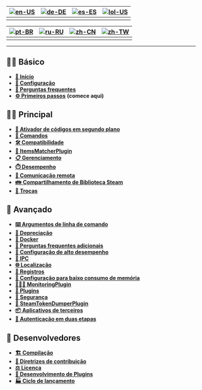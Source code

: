 | [![en-US](https://raw.githubusercontent.com/JustArchiNET/ArchiSteamFarm/refs/heads/main/resources/flags/en-US.png)](https://github.com/JustArchiNET/ArchiSteamFarm/wiki/Home) | [![de-DE](https://raw.githubusercontent.com/JustArchiNET/ArchiSteamFarm/refs/heads/main/resources/flags/de-DE.png)](https://github.com/JustArchiNET/ArchiSteamFarm/wiki/Home-de-DE) | [![es-ES](https://raw.githubusercontent.com/JustArchiNET/ArchiSteamFarm/refs/heads/main/resources/flags/es-ES.png)](https://github.com/JustArchiNET/ArchiSteamFarm/wiki/Home-es-ES) | [![lol-US](https://raw.githubusercontent.com/JustArchiNET/ArchiSteamFarm/refs/heads/main/resources/flags/lol-US.png)](https://github.com/JustArchiNET/ArchiSteamFarm/wiki/Home-lol-US) |
| ----------------------------------------------------------------------------------------------------------------------------------------------------------------------------- | ----------------------------------------------------------------------------------------------------------------------------------------------------------------------------------- | ----------------------------------------------------------------------------------------------------------------------------------------------------------------------------------- | -------------------------------------------------------------------------------------------------------------------------------------------------------------------------------------- |
|                                                                                                                                                                               |                                                                                                                                                                                     |                                                                                                                                                                                     |                                                                                                                                                                                        |

| [![pt-BR](https://raw.githubusercontent.com/JustArchiNET/ArchiSteamFarm/refs/heads/main/resources/flags/pt-BR.png)](https://github.com/JustArchiNET/ArchiSteamFarm/wiki/Home-pt-BR) | [![ru-RU](https://raw.githubusercontent.com/JustArchiNET/ArchiSteamFarm/refs/heads/main/resources/flags/ru-RU.png)](https://github.com/JustArchiNET/ArchiSteamFarm/wiki/Home-ru-RU) | [![zh-CN](https://raw.githubusercontent.com/JustArchiNET/ArchiSteamFarm/refs/heads/main/resources/flags/zh-CN.png)](https://github.com/JustArchiNET/ArchiSteamFarm/wiki/Home-zh-CN) | [![zh-TW](https://raw.githubusercontent.com/JustArchiNET/ArchiSteamFarm/refs/heads/main/resources/flags/zh-TW.png)](https://github.com/JustArchiNET/ArchiSteamFarm/wiki/Home-zh-TW) |
| ----------------------------------------------------------------------------------------------------------------------------------------------------------------------------------- | ----------------------------------------------------------------------------------------------------------------------------------------------------------------------------------- | ----------------------------------------------------------------------------------------------------------------------------------------------------------------------------------- | ----------------------------------------------------------------------------------------------------------------------------------------------------------------------------------- |
|                                                                                                                                                                                     |                                                                                                                                                                                     |                                                                                                                                                                                     |                                                                                                                                                                                     |

***

## 👨‍🏫 Básico

* **[🏡 Início](https://github.com/JustArchiNET/ArchiSteamFarm/wiki/Home-pt-BR)**
* **[🔧 Configuração](https://github.com/JustArchiNET/ArchiSteamFarm/wiki/Configuration-pt-BR)**
* **[💬 Perguntas frequentes](https://github.com/JustArchiNET/ArchiSteamFarm/wiki/FAQ-pt-BR)**
* **[⚙️ Primeiros passos](https://github.com/JustArchiNET/ArchiSteamFarm/wiki/Setting-up-pt-BR)** **(comece aqui)**


## 👨‍🎓 Principal

* **[👥 Ativador de códigos em segundo plano](https://github.com/JustArchiNET/ArchiSteamFarm/wiki/Background-games-redeemer-pt-BR)**
* **[📢 Comandos](https://github.com/JustArchiNET/ArchiSteamFarm/wiki/Commands-pt-BR)**
* **[🛠️ Compatibilidade](https://github.com/JustArchiNET/ArchiSteamFarm/wiki/Compatibility-pt-BR)**
* **[🧩 ItemsMatcherPlugin](https://github.com/JustArchiNET/ArchiSteamFarm/wiki/ItemsMatcherPlugin-pt-BR)**
* **[📋 Gerenciamento](https://github.com/JustArchiNET/ArchiSteamFarm/wiki/Management-pt-BR)**
* **[⏱️ Desempenho](https://github.com/JustArchiNET/ArchiSteamFarm/wiki/Performance-pt-BR)**
* **[📡 Comunicação remota](https://github.com/JustArchiNET/ArchiSteamFarm/wiki/Remote-communication-pt-BR)**
* **[👪 Compartilhamento de Biblioteca Steam](https://github.com/JustArchiNET/ArchiSteamFarm/wiki/Steam-Family-Sharing-pt-BR)**
* **[🔄 Trocas](https://github.com/JustArchiNET/ArchiSteamFarm/wiki/Trading-pt-BR)**


## 🧙 Avançado

* **[⌨️ Argumentos de linha de comando](https://github.com/JustArchiNET/ArchiSteamFarm/wiki/Command-line-arguments-pt-BR)**
* **[🚧 Depreciação](https://github.com/JustArchiNET/ArchiSteamFarm/wiki/Deprecation-pt-BR)**
* **[🐳 Docker](https://github.com/JustArchiNET/ArchiSteamFarm/wiki/Docker-pt-BR)**
* **[🤔 Perguntas frequentes adicionais](https://github.com/JustArchiNET/ArchiSteamFarm/wiki/Extended-FAQ-pt-BR)**
* **[🚀 Configuração de alto desempenho](https://github.com/JustArchiNET/ArchiSteamFarm/wiki/High-performance-setup-pt-BR)**
* **[🔗 IPC](https://github.com/JustArchiNET/ArchiSteamFarm/wiki/IPC-pt-BR)**
* **[🌐 Localização](https://github.com/JustArchiNET/ArchiSteamFarm/wiki/Localization-pt-BR)**
* **[📝 Registros](https://github.com/JustArchiNET/ArchiSteamFarm/wiki/Logging-pt-BR)**
* **[💾 Configuração para baixo consumo de memória](https://github.com/JustArchiNET/ArchiSteamFarm/wiki/Low-memory-setup-pt-BR)**
* **[🕵🏼‍♂️ MonitoringPlugin](https://github.com/JustArchiNET/ArchiSteamFarm/wiki/MonitoringPlugin-pt-BR)**
* **[🔌 Plugins](https://github.com/JustArchiNET/ArchiSteamFarm/wiki/Plugins-pt-BR)**
* **[🔐 Segurança](https://github.com/JustArchiNET/ArchiSteamFarm/wiki/Security-pt-BR)**
* **[🧩 SteamTokenDumperPlugin](https://github.com/JustArchiNET/ArchiSteamFarm/wiki/SteamTokenDumperPlugin-pt-BR)**
* **[📦 Aplicativos de terceiros](https://github.com/JustArchiNET/ArchiSteamFarm/wiki/Third-party-pt-BR)**
* **[📵 Autenticação em duas etapas](https://github.com/JustArchiNET/ArchiSteamFarm/wiki/Two-factor-authentication-pt-BR)**


## 👷 Desenvolvedores

* **[🏗️ Compilação](https://github.com/JustArchiNET/ArchiSteamFarm/wiki/Compilation-pt-BR)**
* **[🤝 Diretrizes de contribuição](https://github.com/JustArchiNET/ArchiSteamFarm/blob/main/.github/CONTRIBUTING.md)**
* **[⚖️ Licença](https://github.com/JustArchiNET/ArchiSteamFarm/wiki/License-pt-BR)**
* **[🥷 Desenvolvimento de Plugins](https://github.com/JustArchiNET/ArchiSteamFarm/wiki/Plugins-development-pt-BR)**
* **[🏭 Ciclo de lançamento](https://github.com/JustArchiNET/ArchiSteamFarm/wiki/Release-cycle-pt-BR)**